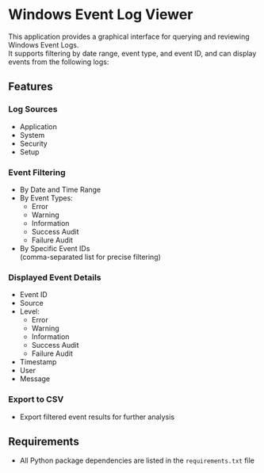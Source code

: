 # Windows Event Log Viewer

This application provides a graphical interface for querying and reviewing Windows Event Logs.  
It supports filtering by date range, event type, and event ID, and can display events from the following logs:

## Features

### Log Sources
- Application
- System
- Security
- Setup

### Event Filtering
- By Date and Time Range
- By Event Types:
  - Error
  - Warning
  - Information
  - Success Audit
  - Failure Audit
- By Specific Event IDs  
  (comma-separated list for precise filtering)

### Displayed Event Details
- Event ID
- Source
- Level:
  - Error
  - Warning
  - Information
  - Success Audit
  - Failure Audit
- Timestamp
- User
- Message

### Export to CSV
- Export filtered event results for further analysis


## Requirements
- All Python package dependencies are listed in the `requirements.txt` file
